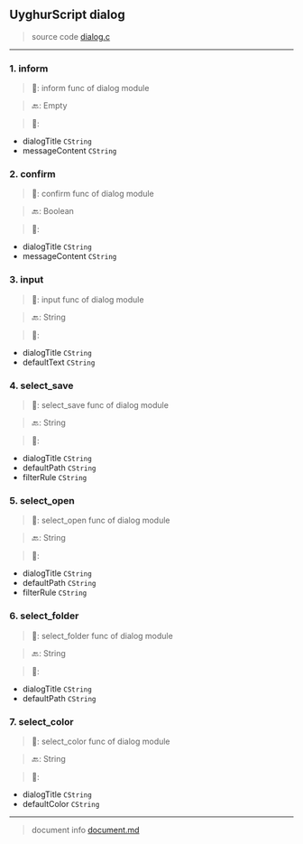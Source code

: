 
## UyghurScript dialog

> source code [dialog.c](../../uyghur/externals/dialog.c)
---

### 1. inform

> 📝:  inform func of dialog module

> 🔙: Empty

> 🛒: 
* dialogTitle  `CString`
* messageContent  `CString`


### 2. confirm

> 📝:  confirm func of dialog module

> 🔙: Boolean

> 🛒: 
* dialogTitle  `CString`
* messageContent  `CString`


### 3. input

> 📝:  input func of dialog module

> 🔙: String

> 🛒: 
* dialogTitle  `CString`
* defaultText  `CString`


### 4. select_save

> 📝:  select_save func of dialog module

> 🔙: String

> 🛒: 
* dialogTitle  `CString`
* defaultPath  `CString`
* filterRule  `CString`


### 5. select_open

> 📝:  select_open func of dialog module

> 🔙: String

> 🛒: 
* dialogTitle  `CString`
* defaultPath  `CString`
* filterRule  `CString`


### 6. select_folder

> 📝:  select_folder func of dialog module

> 🔙: String

> 🛒: 
* dialogTitle  `CString`
* defaultPath  `CString`


### 7. select_color

> 📝:  select_color func of dialog module

> 🔙: String

> 🛒: 
* dialogTitle  `CString`
* defaultColor  `CString`


---
> document info [document.md](../README.md)
